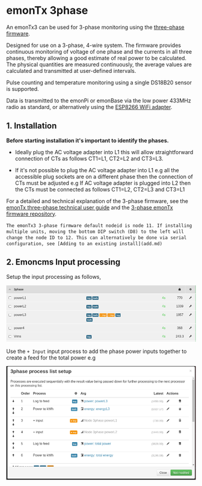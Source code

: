 # emonTx 3phase

An emonTx3 can be used for 3-phase monitoring using the [three-phase firmware](https://github.com/openenergymonitor/emontx-3phase).

Designed for use on a 3-phase, 4-wire system. The firmware provides continuous monitoring of voltage of one phase and the currents in all three phases, thereby allowing a good estimate of real power to be calculated. The physical quantities are measured continuously, the average values are calculated and transmitted at user-defined intervals.

Pulse counting and temperature monitoring using a single DS18B20 sensor is supported.

Data is transmitted to the emonPi or emonBase via the low power 433MHz radio as standard, or alternatively using the [ESP8266 WiFi adapter](esp8266.md).

## 1. Installation 

**Before starting installation it's important to identify the phases.**

- Ideally plug the AC voltage adapter into L1 this will allow straightforward connection of CTs as follows CT1=L1, CT2=L2 and CT3=L3. 

- If it's not possible to plug the AC voltage adapter into L1 e.g all the accessible plug sockets are on a different phase then the connection of CTs must be adjusted e.g If AC voltage adapter is plugged into L2 then the CTs must be connected as follows CT1=L2, CT2=L3 and CT3=L1

For a detailed and technical explanation of the 3-phase firmware, see the [emonTx three-phase technical user guide](https://github.com/openenergymonitor/emontx-3phase/blob/master/emontx-3-phase-userguide.pdf) and the [3-phase emonTx firmware repository](https://github.com/openenergymonitor/emontx-3phase). 

```{note}
The emonTx3 3-phase firmware default nodeid is node 11. If installing multiple units, moving the bottom DIP switch (D8) to the left will change the node ID to 12. This can alternatively be done via serial configuration, see [Adding to an existing install](add.md)
```

## 2. Emoncms Input processing

Setup the input processing as follows, 

![emontx three-phase input processing](img/3-phase-emontx.png)

Use the `+ Input` input process to add the phase power inputs together to create a feed for the total power e.g

![emontx three-phase sum](img/3-phase-emontx-sum.png)

